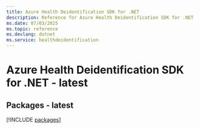 ```yaml
---
title: Azure Health Deidentification SDK for .NET
description: Reference for Azure Health Deidentification SDK for .NET
ms.date: 07/03/2025
ms.topic: reference
ms.devlang: dotnet
ms.service: healthdeidentification
---
```

# Azure Health Deidentification SDK for .NET - latest
## Packages - latest
[!INCLUDE [packages](health-deidentification-index.md)]